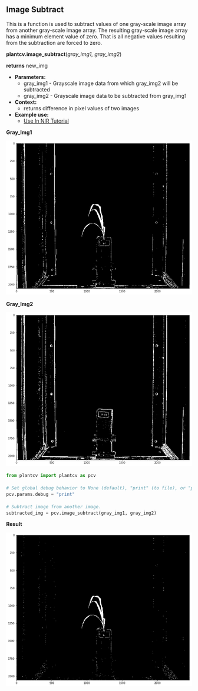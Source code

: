 ## Image Subtract

This is a function is used to subtract values of one gray-scale image array from another gray-scale image array. The
    resulting gray-scale image array has a minimum element value of zero. That is all negative values resulting from the
    subtraction are forced to zero.

**plantcv.image_subtract**(*gray_img1, gray_img2*)

**returns** new_img

- **Parameters:**
    - gray_img1 - Grayscale image data from which gray_img2 will be subtracted
    - gray_img2 - Grayscale image data to be subtracted from gray_img1
- **Context:**
    - returns difference in pixel values of two images 
- **Example use:**
    - [Use In NIR Tutorial](nir_tutorial.md)

**Gray_Img1**

![Screenshot](img/documentation_images/image_subtract/plant_img.jpg)

**Gray_Img2**

![Screenshot](img/documentation_images/image_subtract/background_img.jpg)

```python
from plantcv import plantcv as pcv

# Set global debug behavior to None (default), "print" (to file), or "plot" (Jupyter Notebooks or X11)
pcv.params.debug = "print"

# Subtract image from another image. 
subtracted_img = pcv.image_subtract(gray_img1, gray_img2)
```

**Result**

![Screenshot](img/documentation_images/image_subtract/result.jpg)
